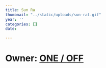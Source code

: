 ```yaml
---
title: Sun Ra
thumbnail: "../static/uploads/sun-rat.gif"
year: ''
categories: []
date: 

---
```

# Owner: [ONE / OFF](https://lnk.bio/xx1off "ONE / OFF")